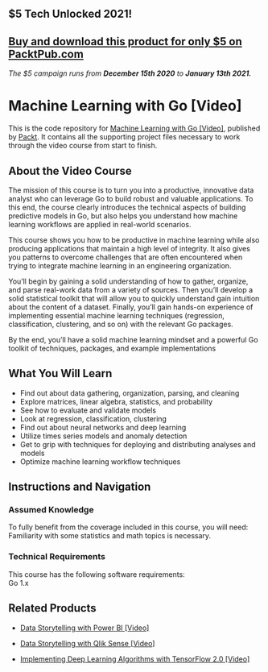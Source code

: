## $5 Tech Unlocked 2021!
[Buy and download this product for only $5 on PacktPub.com](https://www.packtpub.com/)
-----
*The $5 campaign         runs from __December 15th 2020__ to __January 13th 2021.__*

# Machine Learning with Go [Video]
This is the code repository for [Machine Learning with Go [Video]](https://www.packtpub.com/big-data-and-business-intelligence/machine-learning-go-video?utm_source=github&utm_medium=repository&utm_campaign=9781789134735), published by [Packt](https://www.packtpub.com/?utm_source=github). It contains all the supporting project files necessary to work through the video course from start to finish.
## About the Video Course
The mission of this course is to turn you into a productive, innovative data analyst who can leverage Go to build robust and valuable applications. To this end, the course clearly introduces the technical aspects of building predictive models in Go, but also helps you understand how machine learning workflows are applied in real-world scenarios.

This course shows you how to be productive in machine learning while also producing applications that maintain a high level of integrity. It also gives you patterns to overcome challenges that are often encountered when trying to integrate machine learning in an engineering organization.

You’ll begin by gaining a solid understanding of how to gather, organize, and parse real-work data from a variety of sources. Then you’ll develop a solid statistical toolkit that will allow you to quickly understand gain intuition about the content of a dataset. Finally, you’ll gain hands-on experience of implementing essential machine learning techniques (regression, classification, clustering, and so on) with the relevant Go packages.

By the end, you’ll have a solid machine learning mindset and a powerful Go toolkit of techniques, packages, and example implementations

<H2>What You Will Learn</H2>
<DIV class=book-info-will-learn-text>
<UL>
<LI>Find out about data gathering, organization, parsing, and cleaning 
<LI>Explore matrices, linear algebra, statistics, and probability 
<LI>See how to evaluate and validate models 
<LI>Look at regression, classification, clustering 
<LI>Find out about neural networks and deep learning 
<LI>Utilize times series models and anomaly detection 
<LI>Get to grip with techniques for deploying and distributing analyses and models 
<LI>Optimize machine learning workflow techniques </LI></UL></DIV>

## Instructions and Navigation
### Assumed Knowledge
To fully benefit from the coverage included in this course, you will need:<br/>
Familiarity with some statistics and math topics is necessary.
### Technical Requirements
This course has the following software requirements:<br/>
Go 1.x

## Related Products
* [Data Storytelling with Power BI [Video]](https://www.packtpub.com/big-data-and-business-intelligence/data-storytelling-power-bi-video?utm_source=github&utm_medium=repository&utm_campaign=9781789959475)

* [Data Storytelling with Qlik Sense [Video]](https://www.packtpub.com/big-data-and-business-intelligence/data-storytelling-qlik-sense-video?utm_source=github&utm_medium=repository&utm_campaign=9781789959123)

* [Implementing Deep Learning Algorithms with TensorFlow 2.0 [Video]](https://www.packtpub.com/big-data-and-business-intelligence/implementing-deep-learning-algorithms-tensorflow-20-video?utm_source=github&utm_medium=repository&utm_campaign=9781789950496)

